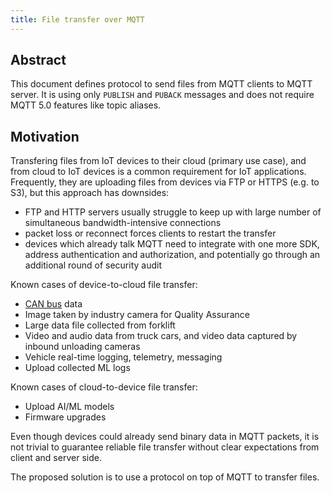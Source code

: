 ```yaml
---
title: File transfer over MQTT
---
```


## Abstract

This document defines protocol to send files from MQTT clients to MQTT server. It is using only `PUBLISH` and `PUBACK` messages and does not require MQTT 5.0 features like topic aliases.

## Motivation

Transfering files from IoT devices to their cloud (primary use case), and from cloud to IoT devices is a common requirement for IoT applications. Frequently, they are uploading files from devices via FTP or HTTPS (e.g. to S3), but this approach has downsides:

* FTP and HTTP servers usually struggle to keep up with large number of simultaneous bandwidth-intensive connections
* packet loss or reconnect forces clients to restart the transfer
* devices which already talk MQTT need to integrate with one more SDK, address authentication and authorization, and potentially go through an additional round of security audit

Known cases of device-to-cloud file transfer:

* [CAN bus](https://en.wikipedia.org/wiki/CAN_bus) data
* Image taken by industry camera for Quality Assurance
* Large data file collected from forklift
* Video and audio data from truck cars, and video data captured by inbound unloading cameras
* Vehicle real-time logging, telemetry, messaging
* Upload collected ML logs

Known cases of cloud-to-device file transfer:

* Upload AI/ML models
* Firmware upgrades

Even though devices could already send binary data in MQTT packets, it is not trivial to guarantee reliable file transfer without clear expectations from client and server side.

The proposed solution is to use a protocol on top of MQTT to transfer files.